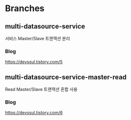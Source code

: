 # Branches
## multi-datasource-service
서비스 Master/Slave 트랜잭션 분리
### Blog
https://devssul.tistory.com/5
## multi-datasource-service-master-read
Read Master/Slave 트랜잭션 혼합 사용
### Blog
https://devssul.tistory.com/6
